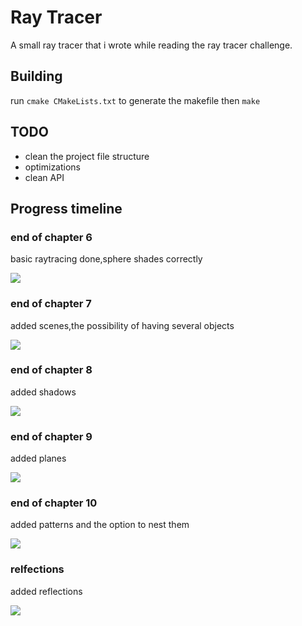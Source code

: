 #  Ray Tracer

A small ray tracer that i wrote while reading the ray tracer challenge.

## Building
run `cmake CMakeLists.txt` to generate the makefile
then `make`

## TODO
- clean the project file structure
- optimizations
- clean API

## Progress timeline 

### end of chapter 6 
basic raytracing done,sphere shades correctly

<img src="/screenshots/sphere.png"/>

### end of chapter 7
added scenes,the possibility of having several objects

<img src="screenshots/eoc_7.png" />

### end of chapter 8
added shadows

<img src="screenshots/eoc_8.png" />

### end of chapter 9
added planes

<img src="screenshots/eoc_9.png"/>

### end of chapter 10
added patterns and the option to nest them

<img src="screenshots/eoc_10.png" />

### relfections
added reflections 

<img src="screenshots/moc_11.png" /> 
